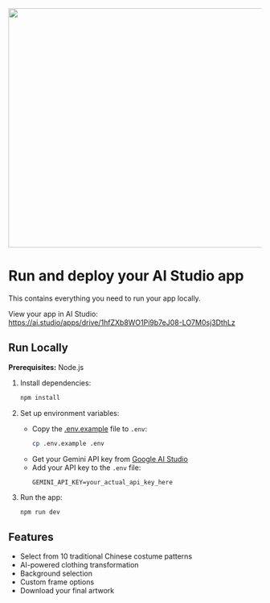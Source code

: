 <div align="center">
<img width="1200" height="475" alt="GHBanner" src="https://github.com/user-attachments/assets/0aa67016-6eaf-458a-adb2-6e31a0763ed6" />
</div>

# Run and deploy your AI Studio app

This contains everything you need to run your app locally.

View your app in AI Studio: https://ai.studio/apps/drive/1hfZXb8WO1Pi9b7eJ08-LO7M0sj3DthLz

## Run Locally

**Prerequisites:**  Node.js

1. Install dependencies:
   ```bash
   npm install
   ```

2. Set up environment variables:
   - Copy the [.env.example](file:///Users/paulchang/Library/Mobile%20Documents/com~apple~CloudDocs/PDF/Ebees/Project/Wynn%20x%20MIF/ai-changecloth/.env.example) file to `.env`:
     ```bash
     cp .env.example .env
     ```
   - Get your Gemini API key from [Google AI Studio](https://aistudio.google.com/app/apikey)
   - Add your API key to the `.env` file:
     ```
     GEMINI_API_KEY=your_actual_api_key_here
     ```

3. Run the app:
   ```bash
   npm run dev
   ```

## Features

- Select from 10 traditional Chinese costume patterns
- AI-powered clothing transformation
- Background selection
- Custom frame options
- Download your final artwork